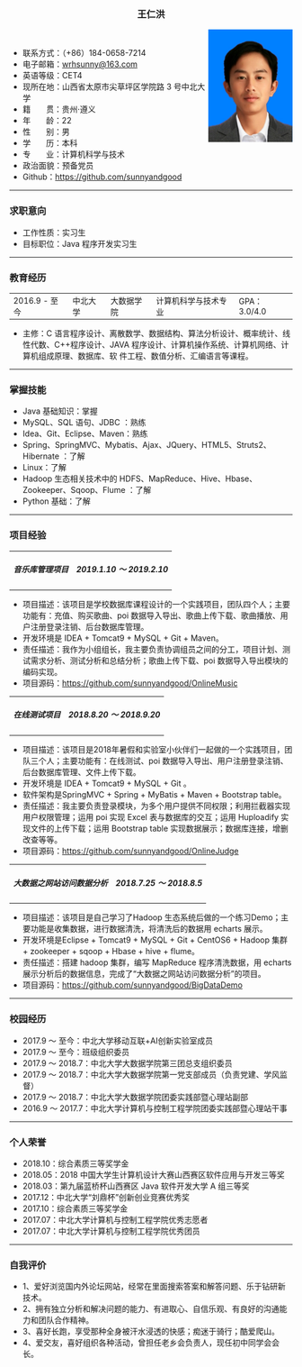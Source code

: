 
<div align="center"><h3>王仁洪</h3></div>



<div style="float:right;"><img src="./1530114661176.jpg" width="150px"/></div>


​    

- 联系方式：（+86）184-0658-7214
- 电子邮箱：wrhsunny@163.com
- 英语等级：CET4
- 现所在地：山西省太原市尖草坪区学院路 3 号中北大学
- 籍&nbsp;&nbsp;&nbsp;&nbsp;&nbsp;&nbsp;&nbsp;贯：贵州·遵义
- 年&nbsp;&nbsp;&nbsp;&nbsp;&nbsp;&nbsp;&nbsp;龄：22
- 性&nbsp;&nbsp;&nbsp;&nbsp;&nbsp;&nbsp;&nbsp;别：男
- 学&nbsp;&nbsp;&nbsp;&nbsp;&nbsp;&nbsp;&nbsp;历：本科
- 专&nbsp;&nbsp;&nbsp;&nbsp;&nbsp;&nbsp;&nbsp;业：计算机科学与技术
- 政治面貌：预备党员
- Github：https://github.com/sunnyandgood

---------------------------

### 求职意向

* 工作性质：实习生
* 目标职位：Java 程序开发实习生

------------

### 教育经历

<table>
	<tr>
        <td>2016.9 - 至今</td>
        <td>中北大学</td>
        <td>大数据学院</td>
        <td>计算机科学与技术专业</td>
        <td>GPA：3.0/4.0</td>
    </tr>
</table>

* 主修：C 语言程序设计、离散数学、数据结构、算法分析设计、概率统计、线性代数、C++程序设计、JAVA 程序设计、计算机操作系统、计算机网络、计算机组成原理、数据库、软
  件工程、数值分析、汇编语言等课程。

---------------------------

### 掌握技能

- Java 基础知识：掌握
- MySQL、SQL 语句、JDBC ：熟练
- Idea、Git、Eclipse、Maven：熟练
- Spring、SpringMVC、Mybatis、Ajax、JQuery、HTML5、Struts2、Hibernate ：了解
- Linux：了解
- Hadoop 生态相关技术中的 HDFS、MapReduce、Hive、Hbase、Zookeeper、Sqoop、Flume ：了解
- Python 基础：了解

---------------------

### 项目经验

<table>
	<tr>
    	<td><h5 style="float:left;">音乐库管理项目</h5></td>
        <td><h5 style="float:right;">2019.1.10 ～ 2019.2.10</h5></td>
    </tr>
</table>

* 项目描述：该项目是学校数据库课程设计的一个实践项目，团队四个人；主要功能有：充值、购买歌曲、poi 数据导入导出、歌曲上传下载、歌曲播放、用户注册登录注销、后台数据库管理。
* 开发环境是 IDEA + Tomcat9  +  MySQL + Git + Maven。
* 责任描述：我作为小组组长，我主要负责协调组员之间的分工，项目计划、测试需求分析、测试分析和总结分析；歌曲上传下载、poi 数据导入导出模块的编码实现。
* 项目源码：https://github.com/sunnyandgood/OnlineMusic

<table>
	<tr>
    	<td><h5 style="float:left;">在线测试项目</h5></td>
        <td><h5 style="float:right;">2018.8.20 ～ 2018.9.20</h5></td>
    </tr>
</table>

- 项目描述：该项目是2018年暑假和实验室小伙伴们一起做的一个实践项目，团队三个人；主要功能有：在线测试、poi 数据导入导出、用户注册登录注销、后台数据库管理、文件上传下载。
- 开发环境是 IDEA + Tomcat9  +  MySQL + Git 。
- 软件架构是SpringMVC + Spring + MyBatis + Maven + Bootstrap table。
- 责任描述：我主要负责登录模块，为多个用户提供不同权限；利用拦截器实现用户权限管理；运用 poi 实现 Excel 表与数据库的交互；运用 Huploadify 实现文件的上传下载；运用 Bootstrap table 实现数据展示；数据库连接，增删改查等等。
- 项目源码：https://github.com/sunnyandgood/OnlineJudge

<table>
	<tr>
    	<td><h5 style="float:left;">大数据之网站访问数据分析</h5></td>
        <td><h5 style="float:right;">2018.7.25 ～ 2018.8.5</h5></td>
    </tr>
</table>

- 项目描述：该项目是自己学习了Hadoop 生态系统后做的一个练习Demo；主要功能是收集数据，进行数据清洗，将清洗后的数据用 echarts 展示。
- 开发环境是Eclipse + Tomcat9 + MySQL + Git + CentOS6 + Hadoop 集群 + zookeeper + sqoop + Hbase + hive + flume。
- 责任描述：搭建 hadoop 集群，编写 MapReduce 程序清洗数据，用 echarts 展示分析后的数据信息，完成了“大数据之网站访问数据分析”的项目。
- 项目源码：https://github.com/sunnyandgood/BigDataDemo

-------------------------------------

### 校园经历

* 2017.9 ～ 至今：中北大学移动互联+AI创新实验室成员
* 2017.9 ～ 至今：班级组织委员
* 2017.9 ～ 2018.7：中北大学大数据学院第三团总支组织委员
* 2017.9 ～ 2018.7：中北大学大数据学院第一党支部成员（负责党建、学风监督）
* 2017.9 ～ 2018.7：中北大学大数据学院团委实践部暨心理站副部
* 2016.9 ～ 2017.7：中北大学计算机与控制工程学院团委实践部暨心理站干事

------------------

### 个人荣誉

* 2018.10：综合素质三等奖学金
* 2018.05：2018 中国大学生计算机设计大赛山西赛区软件应用与开发三等奖
* 2018.03：第九届蓝桥杯山西赛区 Java 软件开发大学 A 组三等奖
* 2017.12：中北大学“刘鼎杯”创新创业竞赛优秀奖
* 2017.10：综合素质三等奖学金
* 2017.07：中北大学计算机与控制工程学院优秀志愿者
* 2017.07：中北大学计算机与控制工程学院优秀团员

-------------------

### 自我评价

- 1、爱好浏览国内外论坛网站，经常在里面搜索答案和解答问题、乐于钻研新技术。
- 2、拥有独立分析和解决问题的能力、有进取心、自信乐观、有良好的沟通能力和团队合作精神。
- 3、喜好长跑，享受那种全身被汗水浸透的快感；痴迷于骑行；酷爱爬山。
- 4、爱交友，喜好组织各种活动，曾担任老乡会负责人，现任初中同学会会长。